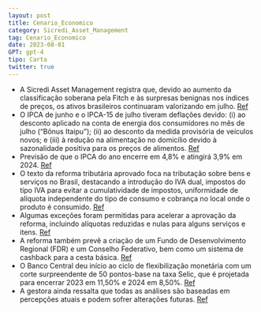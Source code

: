 ```yaml
---
layout: post
title: Cenario_Economico
category: Sicredi_Asset_Management
tag: Cenario_Economico
date: 2023-08-01
GPT: gpt-4
tipo: Carta
twitter: true
---
```


- A Sicredi Asset Management registra que, devido ao aumento da classificação soberana pela Fitch e às surpresas benignas nos índices de preços, os ativos brasileiros continuaram valorizando em julho.
<a href="#" onclick="search_on_pdf('Classificação da informação: Uso InternoCenárioEconômicoClassificação da informação: Uso Interno')">Ref</a>
- O IPCA de junho e o IPCA-15 de julho tiveram deflações devido: (i) ao desconto aplicado na conta de energia dos consumidores no mês de julho (“Bônus Itaipu”); (ii) ao desconto da medida provisória de veículos novos; e (iii) à redução na alimentação no domicílio devido à sazonalidade positiva para os preços de alimentos.
<a href="#" onclick="search_on_pdf('pela Fitch e as surpresas benignas nos índices de preços. OIPCA de junho e o IPCA-15 de julho regis')">Ref</a>
- Previsão de que o IPCA do ano encerre em 4,8% e atingirá 3,9% em 2024.
<a href="#" onclick="search_on_pdf('preços de alimentos. Projetamos que o IPCA encerrará o ano em4,8% e atingirá 3,9% em 2024.Os ativo')">Ref</a>
- O texto da reforma tributária aprovado foca na tributação sobre bens e serviços no Brasil, destacando a introdução do IVA dual, impostos do tipo IVA para evitar a cumulatividade de impostos, uniformidade de alíquota independente do tipo de consumo e cobrança no local onde o produto é consumido.
<a href="#" onclick="search_on_pdf('O texto da reforma tributária, aprovado com 375 votos a favor e 113 contra, traz uma proposta para a')">Ref</a>
- Algumas exceções foram permitidas para acelerar a aprovação da reforma, incluindo alíquotas reduzidas e nulas para alguns serviços e itens.
<a href="#" onclick="search_on_pdf('A fim de ter uma aprovação célere algumas exceções foram permitidas:(i)Alíquotas reduzidas (40% da')">Ref</a>
- A reforma também prevê a criação de um Fundo de Desenvolvimento Regional (FDR) e um Conselho Federativo, bem como um sistema de cashback para a cesta básica.
<a href="#" onclick="search_on_pdf('Cenário Econômico | Agosto/23Classificação da informação: Uso Interno(i)Criação de um Fundo de De')">Ref</a>
- O Banco Central deu início ao ciclo de flexibilização monetária com um corte surpreendente de 50 pontos-base na taxa Selic, que é projetada para encerrar 2023 em 11,50% e 2024 em 8,50%.
<a href="#" onclick="search_on_pdf('Nesse cenário, o Banco Central iniciou o ciclo de flexibilizaçãomonetária na reunião de agosto, com')">Ref</a>
- A gestora ainda ressalta que todas as análises são baseadas em percepções atuais e podem sofrer alterações futuras.
<a href="#" onclick="search_on_pdf('as projeções contidas refletem a percepção da Sicredi Asset Management no momento em que o texto é p')">Ref</a>
